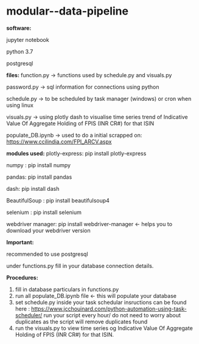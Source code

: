 # modular--data-pipeline
**software:**

jupyter notebook

python 3.7

postgresql

**files:**
function.py -> functions used by schedule.py and visuals.py

password.py -> sql information for connections using python

schedule.py -> to be scheduled by task manager (windows) or cron when using linux

visuals.py -> using plotly dash to visualise time series trend of Indicative Value Of Aggregate Holding of FPIS (INR CR#) for that ISIN 

populate_DB.ipynb -> used to do a initial scrapped on: https://www.ccilindia.com/FPI_ARCV.aspx


**modules used:**
plotly-express: pip install plotly-express

numpy : pip install numpy

pandas: pip install pandas

dash: pip install dash

BeautifulSoup : pip install beautifulsoup4

selenium : pip install selenium

webdriver manager: pip install webdriver-manager <- helps you to download your webdriver version


**Important:**

recommended to use postgresql

under functions.py fill in your database connection details.

**Procedures:**

1) fill in database particulars in functions.py
2) run all populate_DB.ipynb file <- this will populate your database
3) set schedule.py inside your task schedular insructions can be found here : https://www.jcchouinard.com/python-automation-using-task-scheduler/ run your script every hour/ do not need to worry about duplicates as the script will remove duplicates found
4) run the visuals.py to view time series og Indicative Value Of Aggregate Holding of FPIS (INR CR#) for that ISIN.







 


